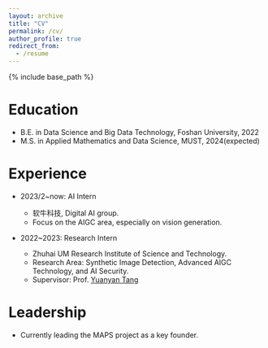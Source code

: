 ```yaml
---
layout: archive
title: "CV"
permalink: /cv/
author_profile: true
redirect_from:
  - /resume
---
```


{% include base_path %}

Education
======
* B.E. in Data Science and Big Data Technology, Foshan University, 2022
* M.S. in Applied Mathematics and Data Science, MUST, 2024(expected)

Experience
======
* 2023/2~now: AI Intern
  * 软牛科技, Digital AI group.
  * Focus on the AIGC area, especially on vision generation.
  
* 2022~2023: Research Intern
  * Zhuhai UM Research Institute of Science and  Technology.
  * Research Area: Synthetic Image Detection, Advanced AIGC Technology, and AI Security.
  * Supervisor: Prof. [Yuanyan Tang](https://www.fst.um.edu.mo/personal/yytang/)

Leadership
======
* Currently leading the MAPS project as a key founder.
